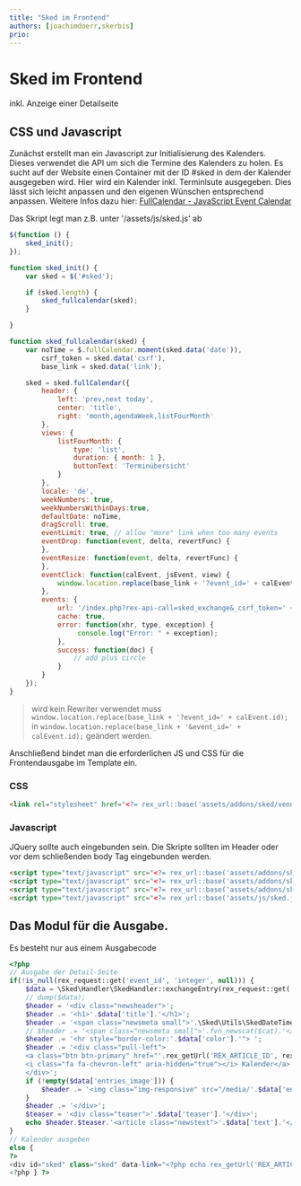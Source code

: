 ```yaml
---
title: "Sked im Frontend"
authors: [joachimdoerr,skerbis]
prio:
---
```


# Sked im Frontend

inkl. Anzeige einer Detailseite 

## CSS und Javascript 

Zunächst erstellt man ein Javascript zur Initialisierung des Kalenders. Dieses verwendet die API um sich die Termine des Kalenders zu holen. 
Es sucht auf der Website einen Container mit der ID #sked in dem der Kalender ausgegeben wird. Hier wird ein Kalender inkl. Terminlsute ausgegeben. 
Dies lässt sich leicht anpassen und den eigenen Wünschen entsprechend anpassen. Weitere Infos dazu hier: [FullCalendar - JavaScript Event Calendar](https://fullcalendar.io/) 

Das Skript legt man z.B. unter '/assets/js/sked.js' ab 

```js
$(function () {
    sked_init();
});

function sked_init() {
    var sked = $('#sked');

    if (sked.length) {
        sked_fullcalendar(sked);
    }

}

function sked_fullcalendar(sked) {
    var noTime = $.fullCalendar.moment(sked.data('date')),
        csrf_token = sked.data('csrf'),
        base_link = sked.data('link');

    sked = sked.fullCalendar({
        header: {
            left: 'prev,next today',
            center: 'title',
            right: 'month,agendaWeek,listFourMonth'
        },
        views: {
            listFourMonth: {
                type: 'list',
                duration: { month: 1 },
                buttonText: 'Terminübersicht'
            }
        },
        locale: 'de',
        weekNumbers: true,
        weekNumbersWithinDays:true,
        defaultDate: noTime,
        dragScroll: true,
        eventLimit: true, // allow "more" link when too many events
        eventDrop: function(event, delta, revertFunc) {
        },
        eventResize: function(event, delta, revertFunc) {
        },
        eventClick: function(calEvent, jsEvent, view) {
            window.location.replace(base_link + '?event_id=' + calEvent.id);
        },
        events: {
            url: '/index.php?rex-api-call=sked_exchange&_csrf_token=' + csrf_token,
            cache: true,
            error: function(xhr, type, exception) {
                 console.log("Error: " + exception);
            },
            success: function(doc) {
                // add plus circle
            }
        }
    });
}

```

> wird kein Rewriter verwendet muss `window.location.replace(base_link + '?event_id=' + calEvent.id);` in `window.location.replace(base_link + '&event_id=' + calEvent.id);`
geändert werden. 

Anschließend bindet man die erforderlichen JS und CSS für die Frontendausgabe im Template ein. 

### CSS

```html
<link rel="stylesheet" href="<?= rex_url::base('assets/addons/sked/vendor/fullcalendar/fullcalendar.min.css') ?>"> 
```


### Javascript 

JQuery sollte auch eingebunden sein. Die Skripte sollten im Header oder vor dem schließenden body Tag eingebunden werden.  

```html
<script type="text/javascript" src="<?= rex_url::base('assets/addons/sked/vendor/fullcalendar/lib/moment.min.js') ?>"></script>
<script type="text/javascript" src="<?= rex_url::base('assets/addons/sked/vendor/fullcalendar/fullcalendar.min.js') ?>"></script>
<script type="text/javascript" src="<?= rex_url::base('assets/addons/sked/vendor/fullcalendar/locale-all.js') ?>"></script>
<script type="text/javascript" src="<?= rex_url::base('assets/js/sked.js') ?>"></script>
```


## Das Modul für die Ausgabe. 

Es besteht nur aus einem Ausgabecode

```php 
<?php
// Ausgabe der Detail-Seite
if(!is_null(rex_request::get('event_id', 'integer', null))) {
    $data = \Sked\Handler\SkedHandler::exchangeEntry(rex_request::get('event_id'), false);
    // dump($data);
    $header = '<div class="newsheader">';
    $header .= '<h1>'.$data['title'].'</h1>';
    $header .= '<span class="newsmeta small">'.\Sked\Utils\SkedDateTimeHelper::getFromToDate(new \DateTime($data['start']), new \DateTime($data['end'])). ' ' . \Sked\Utils\SkedDateTimeHelper::getFromToTime(new \DateTime($data['start']), new \DateTime($data['end'])) . '</span> ';
    // $header .= '<span class="newsmeta small">'.fvn_newscat($cat).'</span>';
    $header .= '<hr style="border-color:'.$data['color'].'"> ';
    $header .= '<div class="pull-left">
    <a class="btn btn-primary" href="'.rex_getUrl('REX_ARTICLE_ID', rex_clang::getCurrentId()).'">
    <i class="fa fa-chevron-left" aria-hidden="true"></i> Kalender</a>
    </div>';
    if (!empty($data['entries_image'])) {
        $header .= '<img class="img-responsive" src="/media/'.$data['entries_image'].'">';
    }
    $header .= '</div>';
    $teaser = '<div class="teaser">'.$data['teaser'].'</div>';
    echo $header.$teaser.'<article class="newstext">'.$data['text'].'</article>';
} 
// Kalender ausgeben
else {
?>
<div id="sked" class="sked" data-link="<?php echo rex_getUrl('REX_ARTICLE_ID', rex_clang::getCurrentId());?>"></div>
<?php } ?>

```


